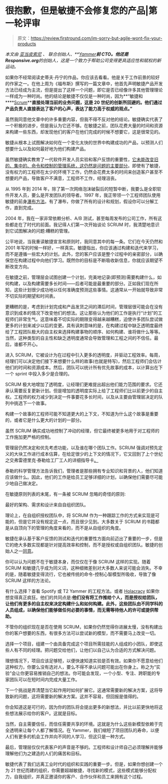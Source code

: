 # 很抱歉，但是敏捷不会修复您的产品|第一轮评审

> 原文：<https://review.firstround.com/im-sorry-but-agile-wont-fix-your-products>

*本文由* *[亚当皮索尼](https://twitter.com/adampisoni "null")* *、* *联合创始人、**[Yammer](http://www.yammer.com "null")**前 CTO。他还是 Responsive.org**的创始人，这是一个致力于帮助公司变得更具适应性和赋权的新运动。*

如果你不经常阅读史蒂夫·丹宁的作品，你应该去看看。他是关于工作前景的较好的作家之一。在他上周为《福布斯》撰写的一篇文章中，他首先声明敏捷产品开发方法已经成为主流，但是提出了这样一个问题，即它是否已经像许多其他管理理论一样成为一种时尚。他的结论是敏捷不仅仅是一种时尚，因为**“敏捷和****[Scrum](https://en.wikipedia.org/wiki/Scrum_(software_development) "null")****直接处理当前的业务问题，这是 20 世纪的创新所回避的。他们通过产品负责人直接表达了客户的心声，表达了能力高于权威的观点。”**

虽然我同意他文章中的许多重要内容，但我不得不反对他的结论。敏捷确实代表了一个积极的进步，但是我认为它还不够。在敏捷之前，团队花费大量的时间和资源来构建一些东西，却发现他们的客户在他们完成的时候不想要它，这是很常见的。

敏捷从根本上试图解决如何在一个变化太快的世界中构建成功的产品，以预测人们想要什么以及如何最好地为他们构建产品。

虽然敏捷确实教育了一代软件开发人员实验和客户反馈的重要性，[它未能改变旧的、集中的、命令和控制的管理系统，这仍然是问题的主要部分](http://firstround.com/review/Responsiveness-New-Efficiency/ "null")。即使有了敏捷，没有权力的工程师在太少的环境下工作，仍然会花费太多的时间来创造客户甚至不想要的产品，导致客户不满意，工程师不工作，经理沮丧。

从 1995 年到 2014 年，除了第一次网络泡沫破裂后的短暂中断，我要么是全职软件开发人员，要么是开发团队的领导者。1997 年，我正带领一个工程师团队使用敏捷的前身[瀑布方法](https://en.wikipedia.org/wiki/Waterfall_model "null")。有了瀑布，你做了所有的设计和规划，假设你可以分解工作，直到完成。

2004 年，我在一家非常依赖分析、A/B 测试，甚至每周发布的公司工作，所有这些都走在了时代的前面。我记得人们第一次开始谈论 SCRUM 时，我清楚地意识到它试图解决的问题:糟糕的管理。

公平地说，当我重读敏捷宣言和原则时，我同意其中的每一条。它们在今天仍然和 2001 年写的时候一样好，一样真实。敏捷指出，你应该通过构建和迭代来学习，而不是遵循一些宏大的计划。此外，您的客户应该是整个过程中的亲密部分，以确保您在构建过程中向他们学习。既然你的目标是不断吸收新信息，你就应该期望不断改变方向。

在敏捷之前，管理层会试图创建一个计划，完美地记录(即预测)需要构建什么，如何构建，以及构建需要多长时间——后者可能是最重要的部分。正如我们现在所知，这些计划很少成功地以任何准确度预测这些事情。这通常从一开始就导致非常不切实际的期望和时间表。

更糟糕的是，考虑到计划完成和产品发货之间的滞后时间，管理层很可能会在没有意识到成本的情况下改变他们的想法。这让那些认为他们的工作是执行“计划”的工程师们非常生气。这意味着不切实际的期限变得越来越糟糕，迫使许多团队尝试做更多的计划来减少以后的变更。具有讽刺意味的是，在构建过程中缺乏透明度最终给了工程团队极大的自主权来选择构建事物的顺序、如何构建、谁将做什么等等。当然，这种类型的自主性和缺乏透明度通常会导致管理和工程之间的不信任。最后，谁都不开心。

进入 SCRUM，它被设计为在过程中引入更多的透明度，并驱动工程效率。每周，经理们可以决定他们接下来想要什么样的故事(也就是特写)，然后工程师们会估计他们的时间和资源成本。然后，团队可以统计所有优先故事的成本，以计算出在下一个 sprint 中投入多少是合理的。

SCRUM 极大地增加了透明度，让经理们更难提出超出他们能力范围的要求。它还承认需要反复更新计划。但是增加的透明度实际上给了工程师们比以前更少的自主权。工程师的权力减少到决定一件事要花多长时间，以及从主要由管理层决定的队列中挑选下一个故事。

构建一个故事的工程师可能不知道更大的上下文，不知道为什么这个故事是重要的，或者它是什么更大的计划的一部分。

虽然 SCRUM 确实成功地控制了冲动的经理，但它最终被更多地用于对工程师的工作施加更严格的控制。

管理层仍然决定和优先考虑功能，以及谁在哪个团队工作。SCRUM 强调对预先定义的大块工作进行成本估算，在给定很少的上下文的情况下，它又回到了上个世纪之交弗雷德里克·泰勒给工厂工人的详细指导卡[。](https://en.wikipedia.org/wiki/Frederick_Winslow_Taylor "null")

泰勒的科学管理方法告诉我们，管理者是那些拥有专业知识和背景的人，他们知道应该做什么。因此，他们的工作是给员工足够详细的计划，以确保他们需要尽可能少地自己做决定。

在敏捷原则列表的末尾，有一条被 SCRUM 忽略的奇怪的原则:

最好的架构、需求和设计来自自组织团队。

理论上，在自组织授权团队中，将 SCRUM 作为一种跟踪工作的方式来实现是可能的，但是它并没有规定这一点，而且很少见到。大多数关于 SCRUM 的书籍都是从自顶向下的管理的角度来看的，而不是从自组织的角度。

敏捷在承认基于客户反馈的测试和迭代的重要性方面向前迈出了重要的一步，但是它的绝大多数实现都是针对提高效率和控制，而不是授权或自组织团队。敏捷的创始人之一[同意](http://blog.toolshed.com/2015/05/the-failure-of-agile.html "null")。

你可以认为问题不在于敏捷本身，而仅仅在于像 SCRUM 这样的实现。随着 SCRUM 和敏捷几乎成为同义词，这种细微差别对大多数人来说可能会消失。不幸的是，随着敏捷变得流行，它也被传统的命令-控制心智模型所吸收，导致了像 SCRUM 这样的方法论。

有什么选择？查看 Spotify 或 T2 Yammer 的工程方法。或者 [Holacracy](http://www.google.com/url?q=http%3A%2F%2Ffirstround.com%2Freview%2Fheres-why-you-should-care-about-holacracy%2F&sa=D&sntz=1&usg=AFQjCNEnhF5ar1vJEqyv0caXBqBx15Tpcg "null") 如果你想变得真正疯狂。他们的共同点是:**他们没有将工作推给个人，而是授权给团队，让他们有更多的自主权来决定构建什么和如何构建。此外，这些团队由不同学科的人员组成，以确保他们能够做任何必要的事情，而无需等待他人的许可或提供帮助。**

不管你的组织现在是否在使用 SCRUM，如果你仍然觉得你进展太慢，没有构建出你的客户想要的东西，有很多方法可以尝试新的模型，而不需要马上改变一切。

选择一个项目，组建一个由具备完成这个项目所需技能的人组成的小团队，即使这些人有不同的经理。把问题交给他们，让他们以自己认为合适的方式解决问题。

理想情况下，项目应该足够短，以便快速知道实验是否有效。如果你不愿意给他们这种权力，你要么没有选对人，要么不得不承认问题可能出在你身上。称之为“实验”会让你更容易推销自己的想法。你可能会发现，一个小型、专注、跨职能的专家团队可以在短时间内完成大量工作。

下一个挑战是弄清楚当它起作用时如何扩展它。这通常需要新的解决方案，这将导致新的问题，这将需要新的解决方案。这并不容易，但回报是值得的。

你会知道这是可行的，因为你的团队将会提出更多的新想法，并比以前更快地将这些想法展示给你的客户。这就是目标。

当然，自主需要信任，而信任需要共享的环境。这就是为什么这些新模型依赖于完全透明来让每个人都了解情况。在 Yammer，我们缩短了项目团队的寿命，以便人们有更多的机会工作并向不同的人学习，但这只是一种方式。

最后，管理层仅仅代表客户的声音是不够的。工程师和设计师自己必须理解并能够理解他们为之建造的人们的痛苦和目标。

敏捷代表了我们远离工业时代的组织和实践的重要一步。但是，如果你想创建一个为 21 世纪而建的组织，你需要超越敏捷，寻找新的模式，这些模式能够分配权力，自我组织，并真正邀请你的客户、合作伙伴和员工来拥有这个过程。